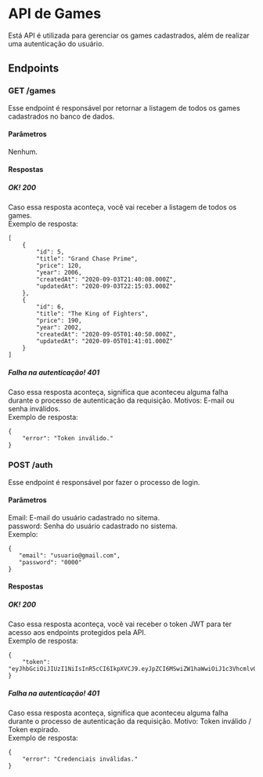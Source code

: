 # API de Games
Está API é utilizada para gerenciar os games cadastrados, além de realizar uma autenticação do usuário.
## Endpoints
### GET /games
Esse endpoint é responsável por retornar a listagem de todos os games cadastrados no banco de dados.
#### Parâmetros
Nenhum.
#### Respostas
##### OK! 200
Caso essa resposta aconteça, você vai receber a listagem de todos os games.<br>
Exemplo de resposta:
```
[
    {
        "id": 5,
        "title": "Grand Chase Prime",
        "price": 120,
        "year": 2006,
        "createdAt": "2020-09-03T21:40:08.000Z",
        "updatedAt": "2020-09-03T22:15:03.000Z"
    },
    {
        "id": 6,
        "title": "The King of Fighters",
        "price": 190,
        "year": 2002,
        "createdAt": "2020-09-05T01:40:50.000Z",
        "updatedAt": "2020-09-05T01:41:01.000Z"
    }
]
```
##### Falha na autenticação! 401
Caso essa resposta aconteça, significa que aconteceu alguma falha durante o processo de autenticação da requisição. Motivos: E-mail ou senha inválidos.<br>
Exemplo de resposta:
```
{
    "error": "Token inválido."
}
```

### POST /auth
Esse endpoint é responsável por fazer o processo de login.
#### Parâmetros
Email: E-mail do usuário cadastrado no sitema.<br>
password: Senha do usuário cadastrado no sistema.<br>
Exemplo:
```
{
   "email": "usuario@gmail.com",
   "password": "0000"
}
```
#### Respostas
##### OK! 200
Caso essa resposta aconteça, você vai receber o token JWT para ter acesso aos endpoints protegidos pela API.<br>
Exemplo de resposta:
```
{
    "token": "eyJhbGciOiJIUzI1NiIsInR5cCI6IkpXVCJ9.eyJpZCI6MSwiZW1haWwiOiJ1c3VhcmlvQGdtYWlsLmNvbSIsImlhdCI6MTU5OTI3NTI2MiwiZXhwIjoxNTk5NDQ4MDYyfQ.oAVKzcanUoOq8WxKLw0In7DDGTXlMeKhqOtVYyroe_4"
}
```
##### Falha na autenticação! 401
Caso essa resposta aconteça, significa que aconteceu alguma falha durante o processo de autenticação da requisição. Motivo: Token inválido / Token expirado.<br>
Exemplo de resposta:
```
{
    "error": "Credenciais inválidas."
}
```
